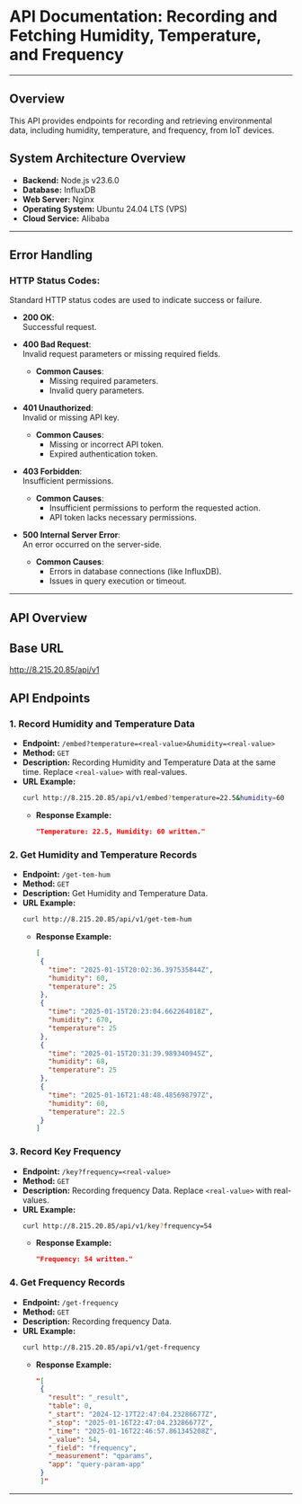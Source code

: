 # API Documentation: Recording and Fetching Humidity, Temperature, and Frequency

---
## Overview
This API provides endpoints for recording and retrieving environmental data, including humidity, temperature, and frequency, from IoT devices.

## System Architecture Overview
- **Backend:** Node.js v23.6.0
- **Database:** InfluxDB
- **Web Server:** Nginx
- **Operating System:** Ubuntu 24.04 LTS (VPS)
- **Cloud Service:** Alibaba  

---
## Error Handling

### HTTP Status Codes:
Standard HTTP status codes are used to indicate success or failure.

- **200 OK**:  
  Successful request.

- **400 Bad Request**:  
  Invalid request parameters or missing required fields.
  - **Common Causes**:
    - Missing required parameters.
    - Invalid query parameters.

- **401 Unauthorized**:  
  Invalid or missing API key.
  - **Common Causes**:
    - Missing or incorrect API token.
    - Expired authentication token.

- **403 Forbidden**:  
  Insufficient permissions.
  - **Common Causes**:
    - Insufficient permissions to perform the requested action.
    - API token lacks necessary permissions.

- **500 Internal Server Error**:  
  An error occurred on the server-side.
  - **Common Causes**:
    - Errors in database connections (like InfluxDB).
    - Issues in query execution or timeout.
---

## API Overview
## **Base URL**
http://8.215.20.85/api/v1

## **API Endpoints**

### 1. **Record Humidity and Temperature Data**
- **Endpoint:** `/embed?temperature=<real-value>&humidity=<real-value>`
- **Method:** `GET`
- **Description:** Recording Humidity and Temperature Data at the same time. Replace `<real-value>` with real-values.
- **URL Example:**  
     ```bash
     curl http://8.215.20.85/api/v1/embed?temperature=22.5&humidity=60
     ```
   - **Response Example:**  
     ```json
     "Temperature: 22.5, Humidity: 60 written."
     ```

### 2. **Get Humidity and Temperature Records**
- **Endpoint:** `/get-tem-hum`
- **Method:** `GET`
- **Description:** Get Humidity and Temperature Data.
- **URL Example:**  
     ```bash
     curl http://8.215.20.85/api/v1/get-tem-hum
     ```
   - **Response Example:**  
     ```json
     [
      {
        "time": "2025-01-15T20:02:36.397535844Z",
        "humidity": 60,
        "temperature": 25
      },
      {
        "time": "2025-01-15T20:23:04.662264018Z",
        "humidity": 670,
        "temperature": 25
      },
      {
        "time": "2025-01-15T20:31:39.989340945Z",
        "humidity": 68,
        "temperature": 25
      },
      {
        "time": "2025-01-16T21:48:48.485698797Z",
        "humidity": 60,
        "temperature": 22.5
      }
     ]
     ```

### 3. **Record Key Frequency**
- **Endpoint:** `/key?frequency=<real-value>`
- **Method:** `GET`
- **Description:** Recording frequency Data. Replace `<real-value>` with real-values.
- **URL Example:**  
     ```bash
     curl http://8.215.20.85/api/v1/key?frequency=54
     ```
   - **Response Example:**  
     ```json
     "Frequency: 54 written."
     ```

### 4. **Get Frequency Records**
- **Endpoint:** `/get-frequency`
- **Method:** `GET`
- **Description:** Recording frequency Data.
- **URL Example:**  
     ```bash
     curl http://8.215.20.85/api/v1/get-frequency
     ```
   - **Response Example:**  
     ```json
     "[
      {
        "result": "_result",
        "table": 0,
        "_start": "2024-12-17T22:47:04.23286677Z",
        "_stop": "2025-01-16T22:47:04.23286677Z",
        "_time": "2025-01-16T22:46:57.861345208Z",
        "_value": 54,
        "_field": "frequency",
        "_measurement": "qparams",
        "app": "query-param-app"
      }
      ]"
     ```

---



